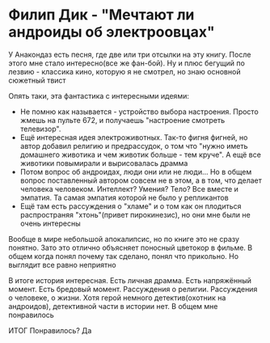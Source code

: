 # Филип Дик - "Мечтают ли андроиды об электроовцах"

У Анакондаз есть песня, где две или три отсылки на эту книгу.
После этого мне стало интересно(все же фан-бой).
Ну и плюс бегущий по лезвию - классика кино, которую я не смотрел, но знаю основной сюжетный твист

Опять таки, эта фантастика с интересными идеями:

-   Не помню как называется - устройство выбора настроения. Просто жмешь на пульте 672, и получаешь "настроение смотреть телевизор".
-   Ещё интересная идея электроживотных. Так-то фигня фигней, но автор добавил религию и предрассудок, о том что "нужно иметь домашнего животика и чем животик больше - тем круче". А ещё все животики повымирали и вырисовалась драмма
-   Потом вопрос об андроидах, люди они или не люди... Но в общем вопрос поставленный автором совсем не в этом, а в том, что делает человека человеком. Интеллект? Умения? Тело? Все вместе и эмпатия. Та самая эмпатия которой не было у репликантов
-   Ещё там есть рассуждения о "хламе" и о том как он плодиться распространяя "хтонь"(привет пирокинезис), но они мне были не очень интересны

Вообще в мире небольшой апокалипсис, но по книге это не сразу понятно. Зато это отлично объясняет поносный цветокор в фильме. В общем когда понял почему так сделано, понял что прикольно. Но выглядит все равно неприятно

В итоге история интересная.
Есть личная драмма.
Есть напряжённый момент.
Есть бредовый момент.
Рассуждения о религии.
Рассуждения о человеке, о жизни.
Хотя герой немного детектив(охотник на андроидов), детективной части в истории нет.
В общем мне понравилось

ИТОГ
Понравилось? Да
